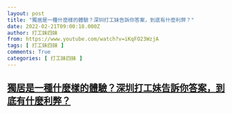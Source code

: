 ```yaml
---
layout: post
title: "獨居是一種什麼樣的體驗？深圳打工妹告訴你答案，到底有什麼利弊？"
date: 2022-02-21T09:00:18.000Z
author: 打工妹四妹
from: https://www.youtube.com/watch?v=iKqFO23WzjA
tags: [ 打工妹四妹 ]
comments: True
categories: [ 打工妹四妹 ]
---
```

<!--1645434018000-->
[獨居是一種什麼樣的體驗？深圳打工妹告訴你答案，到底有什麼利弊？](https://www.youtube.com/watch?v=iKqFO23WzjA)
------

<div>

</div>
